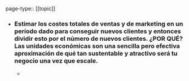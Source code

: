 page-type:: [[topic]]
- ### Estimar los costes totales de ventas y de marketing en un período dado para conseguir nuevos clientes y entonces dividir esto por el número de nuevos clientes. ¿POR QUÉ? Las unidades económicas son una sencilla pero efectiva aproximación de qué tan sustentable y atractivo será tu negocio una vez que escale.
  - 


